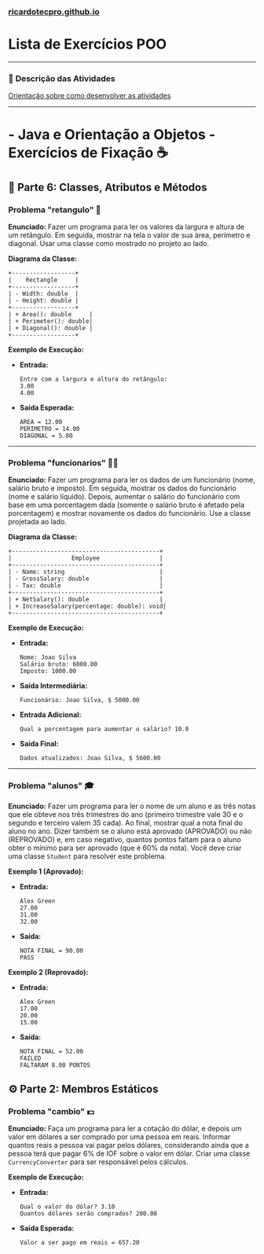 ### [ricardotecpro.github.io](https://ricardotecpro.github.io/)

# Lista de Exercícios POO

---

### 📌 **Descrição das Atividades**
[Orientação sobre como desenvolver as atividades](lista_exercicios_00.md)

---

#  - Java e Orientação a Objetos - Exercícios de Fixação ☕

## 🧩 Parte 6: Classes, Atributos e Métodos

### Problema "retangulo" 📐

**Enunciado:** Fazer um programa para ler os valores da largura e altura de um retângulo. Em seguida, mostrar na tela o valor de sua área, perímetro e diagonal. Usar uma classe como mostrado no projeto ao lado.

**Diagrama da Classe:**
```
+------------------+
|    Rectangle     |
+------------------+
| - Width: double  |
| - Height: double |
+------------------+
| + Area(): double     |
| + Perimeter(): double|
| + Diagonal(): double |
+------------------+
```

**Exemplo de Execução:**
* **Entrada:**
    ```
    Entre com a largura e altura do retângulo:
    3.00
    4.00
    ```
* **Saída Esperada:**
    ```
    AREA = 12.00
    PERIMETRO = 14.00
    DIAGONAL = 5.00
    ```

---

### Problema "funcionarios" 👨‍💼

**Enunciado:** Fazer um programa para ler os dados de um funcionário (nome, salário bruto e imposto). Em seguida, mostrar os dados do funcionário (nome e salário líquido). Depois, aumentar o salário do funcionário com base em uma porcentagem dada (somente o salário bruto é afetado pela porcentagem) e mostrar novamente os dados do funcionário. Use a classe projetada ao lado.

**Diagrama da Classe:**
```
+------------------------------------------+
|                 Employee                 |
+------------------------------------------+
| - Name: string                           |
| - GrossSalary: double                    |
| - Tax: double                            |
+------------------------------------------+
| + NetSalary(): double                    |
| + IncreaseSalary(percentage: double): void|
+------------------------------------------+
```

**Exemplo de Execução:**
* **Entrada:**
    ```
    Nome: Joao Silva
    Salário bruto: 6000.00
    Imposto: 1000.00
    ```
* **Saída Intermediária:**
    ```
    Funcionário: Joao Silva, $ 5000.00
    ```
* **Entrada Adicional:**
    ```
    Qual a porcentagem para aumentar o salário? 10.0
    ```
* **Saída Final:**
    ```
    Dados atualizados: Joao Silva, $ 5600.00
    ```

---

### Problema "alunos" 🎓

**Enunciado:** Fazer um programa para ler o nome de um aluno e as três notas que ele obteve nos três trimestres do ano (primeiro trimestre vale 30 e o segundo e terceiro valem 35 cada). Ao final, mostrar qual a nota final do aluno no ano. Dizer também se o aluno está aprovado (APROVADO) ou não (REPROVADO) e, em caso negativo, quantos pontos faltam para o aluno obter o mínimo para ser aprovado (que é 60% da nota). Você deve criar uma classe `Student` para resolver este problema.

**Exemplo 1 (Aprovado):**
* **Entrada:**
    ```
    Alex Green
    27.00
    31.00
    32.00
    ```
* **Saída:**
    ```
    NOTA FINAL = 90.00
    PASS
    ```

**Exemplo 2 (Reprovado):**
* **Entrada:**
    ```
    Alex Green
    17.00
    20.00
    15.00
    ```
* **Saída:**
    ```
    NOTA FINAL = 52.00
    FAILED
    FALTARAM 8.00 PONTOS
    ```

## ⚙️ Parte 2: Membros Estáticos

### Problema "cambio" 💵

**Enunciado:** Faça um programa para ler a cotação do dólar, e depois um valor em dólares a ser comprado por uma pessoa em reais. Informar quantos reais a pessoa vai pagar pelos dólares, considerando ainda que a pessoa terá que pagar 6% de IOF sobre o valor em dólar. Criar uma classe `CurrencyConverter` para ser responsável pelos cálculos.

**Exemplo de Execução:**
* **Entrada:**
    ```
    Qual o valor do dólar? 3.10
    Quantos dólares serão comprados? 200.00
    ```
* **Saída Esperada:**
    ```
    Valor a ser pago em reais = 657.20
    ```
